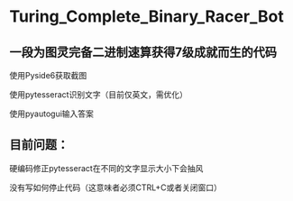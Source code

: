 # Turing_Complete_Binary_Racer_Bot
## 一段为图灵完备二进制速算获得7级成就而生的代码
使用Pyside6获取截图

使用pytesseract识别文字（目前仅英文，需优化）

使用pyautogui输入答案
## 目前问题：
硬编码修正pytesseract在不同的文字显示大小下会抽风

没有写如何停止代码（这意味者必须CTRL+C或者关闭窗口）
